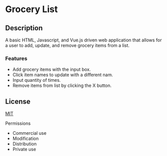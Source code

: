 # Grocery List

## Description
A basic HTML, Javascript, and Vue.js driven web application that allows for a user to add, update, and remove grocery items from a list.

### Features
- Add grocery items with the input box.
- Click item names to update with a different nam.
- Input quantity of times.
- Remove items from list by clicking the X button.

## License
[MIT](https://en.wikipedia.org/wiki/MIT_License)

Permissions
 - Commercial use
 - Modification
 - Distribution
 - Private use